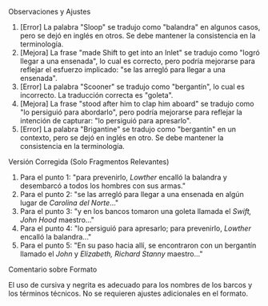 Observaciones y Ajustes

1. [Error] La palabra "Sloop" se tradujo como "balandra" en algunos casos, pero se dejó en inglés en otros. Se debe mantener la consistencia en la terminología.
2. [Mejora] La frase "made Shift to get into an Inlet" se tradujo como "logró llegar a una ensenada", lo cual es correcto, pero podría mejorarse para reflejar el esfuerzo implicado: "se las arregló para llegar a una ensenada".
3. [Error] La palabra "Scooner" se tradujo como "bergantín", lo cual es incorrecto. La traducción correcta es "goleta".
4. [Mejora] La frase "stood after him to clap him aboard" se tradujo como "lo persiguió para abordarlo", pero podría mejorarse para reflejar la intención de capturar: "lo persiguió para apresarlo".
5. [Error] La palabra "Brigantine" se tradujo como "bergantín" en un contexto, pero se dejó en inglés en otro. Se debe mantener la consistencia en la terminología.

Versión Corregida (Solo Fragmentos Relevantes)

1. Para el punto 1: "para prevenirlo, _Lowther_ encalló la balandra y desembarcó a todos los hombres con sus armas."
2. Para el punto 2: "se las arregló para llegar a una ensenada en algún lugar de *Carolina del Norte*..."
3. Para el punto 3: "y en los bancos tomaron una goleta llamada el *Swift, John Hood* maestro..."
4. Para el punto 4: "lo persiguió para apresarlo; para prevenirlo, _Lowther_ encalló la balandra..."
5. Para el punto 5: "En su paso hacia allí, se encontraron con un bergantín llamado el *John* y *Elizabeth, Richard Stanny* maestro..."

Comentario sobre Formato

El uso de cursiva y negrita es adecuado para los nombres de los barcos y los términos técnicos. No se requieren ajustes adicionales en el formato.